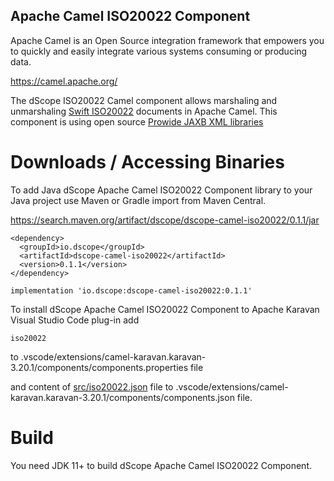## Apache Camel ISO20022 Component

Apache Camel is an Open Source integration framework that empowers you to quickly and easily integrate various systems consuming or producing data.

<a href="https://camel.apache.org/">
https://camel.apache.org/
</a>

The dScope ISO20022 Camel component allows marshaling and unmarshaling [Swift ISO20022](https://www.iso20022.org/) documents in Apache Camel. This component is using open source [Prowide JAXB XML libraries](https://github.com/prowide/prowide-iso20022)


# Downloads / Accessing Binaries

To add Java dScope Apache Camel ISO20022 Component library to your Java project use Maven or Gradle import from Maven Central.

<a href="https://search.maven.org/artifact/dscope/dscope-camel-iso20022/0.1.1/jar">
https://search.maven.org/artifact/dscope/dscope-camel-iso20022/0.1.1/jar
</a>

```
<dependency>
  <groupId>io.dscope</groupId>
  <artifactId>dscope-camel-iso20022</artifactId>
  <version>0.1.1</version>
</dependency>
```

```
implementation 'io.dscope:dscope-camel-iso20022:0.1.1'
```

To install dScope Apache Camel ISO20022 Component to Apache Karavan Visual Studio Code plug-in add 

```
iso20022
```

to .vscode/extensions/camel-karavan.karavan-3.20.1/components/components.properties file

and content of [src/iso20022.json](./src/iso20022.json) file to .vscode/extensions/camel-karavan.karavan-3.20.1/components/components.json file.




# Build

You need JDK 11+ to build dScope Apache Camel ISO20022 Component.
